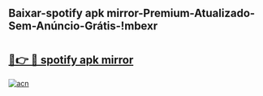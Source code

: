
## Baixar-spotify apk mirror-Premium-Atualizado-Sem-Anúncio-Grátis-!mbexr

# <h2><a href="https://andorid.site?title=spotify_apk_mirror&ref=27">🔗👉 🔴 spotify apk mirror</a></h2>

[![acn](https://github.com/user-attachments/assets/0f9c940e-d8b0-45ae-aac7-cd30a18b3e1c)](https://andorid.site?title=spotify_apk_mirror&ref=27)

